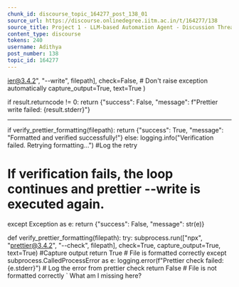 ```yaml
---
chunk_id: discourse_topic_164277_post_138_01
source_url: https://discourse.onlinedegree.iitm.ac.in/t/164277/138
source_title: Project 1 - LLM-based Automation Agent - Discussion Thread [TDS Jan 2025]
content_type: discourse
tokens: 240
username: Adithya
post_number: 138
topic_id: 164277
---
```


ier@3.4.2", "--write", filepath],
 check=False, # Don't raise exception automatically
 capture_output=True,
 text=True
 )

if result.returncode != 0:
 return {"success": False, "message": f"Prettier write failed: {result.stderr}"}

---

if verify_prettier_formatting(filepath):
 return {"success": True, "message": "Formatted and verified successfully!"}
 else:
 logging.info("Verification failed. Retrying formatting...") #Log the retry
 # If verification fails, the loop continues and prettier --write is executed again.

except Exception as e:
 return {"success": False, "message": str(e)}

def verify_prettier_formatting(filepath):
 try:
 subprocess.run(["npx", "prettier@3.4.2", "--check", filepath], check=True, capture_output=True, text=True) #Capture output
 return True # File is formatted correctly
 except subprocess.CalledProcessError as e:
 logging.error(f"Prettier check failed: {e.stderr}") # Log the error from prettier check
 return False # File is not formatted correctly
`
What am I missing here?
